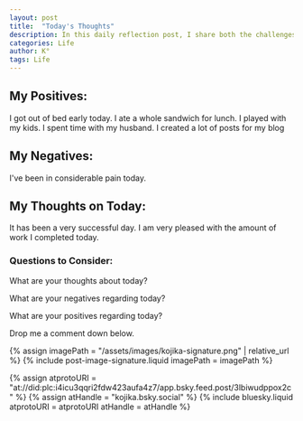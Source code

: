 ```yaml
---
layout: post
title:  "Today's Thoughts"
description: In this daily reflection post, I share both the challenges and bright moments of my day. Despite dealing with chronic pain, late starts, and worried moments about my four-year-old's health, I found joy in unexpected places - like a rare "I love you" from my teenager and some meaningful progress with my work. I'm learning to acknowledge both the ups and downs, celebrating small victories like managing to eat a bit more than usual. This kind of honest daily check-in helps me stay grounded and might become a regular feature of my blog.
categories: Life
author: K°
tags: Life
---
```


## My Positives:
I got out of bed early today.
I ate a whole sandwich for lunch.
I played with my kids.
I spent time with my husband.
I created a lot of posts for my blog

## My Negatives:
I've been in considerable pain today.

## My Thoughts on Today:
It has been a very successful day. I am very pleased with the amount of work I completed today.

### Questions to Consider:
What are your thoughts about today?

What are your negatives regarding today?

What are your positives regarding today?

Drop me a comment down below.

<!-- signature -->
{% assign imagePath = "/assets/images/kojika-signature.png" | relative_url %}
{% include post-image-signature.liquid imagePath = imagePath %}

<!-- comments -->
{% assign atprotoURI = "at://did:plc:i4icu3qqri2fdw423aufa4z7/app.bsky.feed.post/3lbiwudppox2c" %}
{% assign atHandle = "kojika.bsky.social" %}
{% include bluesky.liquid atprotoURI = atprotoURI atHandle = atHandle %}
